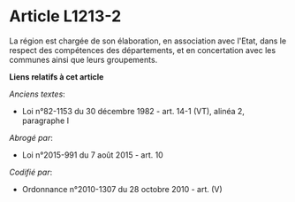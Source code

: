 # Article L1213-2

La région est chargée de son élaboration, en association avec l'Etat, dans le respect des compétences des départements, et en
concertation avec les communes ainsi que leurs groupements.

**Liens relatifs à cet article**

_Anciens textes_:

  - Loi n°82-1153 du 30 décembre 1982 - art. 14-1 (VT), alinéa 2, paragraphe I

_Abrogé par_:

  - Loi n°2015-991 du 7 août 2015 - art. 10

_Codifié par_:

  - Ordonnance n°2010-1307 du 28 octobre 2010 - art. (V)
